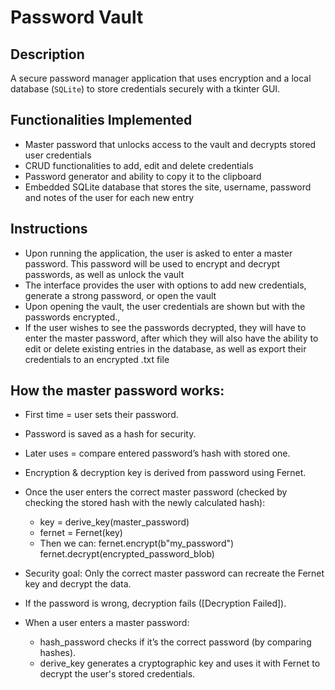 # Password Vault

## Description
A secure password manager application that uses encryption and a local database (`SQLite`) to store credentials securely with a tkinter GUI. 

## Functionalities Implemented
- Master password that unlocks access to the vault and decrypts stored user credentials
- CRUD functionalities to add, edit and delete credentials
- Password generator and ability to copy it to the clipboard
- Embedded SQLite database that stores the site, username, password and notes of the user for each new entry

## Instructions
- Upon running the application, the user is asked to enter a master password. This password will be used to encrypt and decrypt passwords, as well as unlock the vault
- The interface provides the user with options to add new credentials, generate a strong password, or open the vault
- Upon opening the vault, the user credentials are shown but with the passwords encrypted., 
- If the user wishes to see the passwords decrypted, they will have to enter the master password, after which they will also have the ability to edit or delete existing entries in the database, as well as export their credentials to an encrypted .txt file

## How the master password works:
- First time = user sets their password.
- Password is saved as a hash for security.
- Later uses = compare entered password’s hash with stored one.
- Encryption & decryption key is derived from password using Fernet.
- Once the user enters the correct master password (checked by checking the stored hash with the newly calculated hash):
    - key = derive_key(master_password)
    - fernet = Fernet(key)
    - Then we can:
        fernet.encrypt(b"my_password")
        fernet.decrypt(encrypted_password_blob)

- Security goal: Only the correct master password can recreate the Fernet key and decrypt the data.
- If the password is wrong, decryption fails ([Decryption Failed]).

- When a user enters a master password:
    - hash_password checks if it’s the correct password (by comparing hashes).
    - derive_key generates a cryptographic key and uses it with Fernet to decrypt the user's stored credentials.